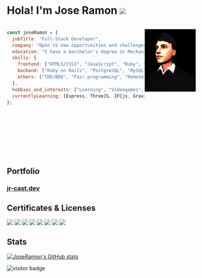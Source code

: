 <h1> Hola! I'm Jose Ramon <img src="./images/hi.gif" style="width: 30px"/> </h1>

<div style="display: flex; height: 350px;">

```javascript
const joseRamon = {
  jobTitle: "Full-Stack Developer",
  company: "Open to new opportunities and challenges!",
  education: "I have a barchelor's degree in Mechanical Engineering and a master in Design, Education and Tech",
  skills: {
    frontend: ["HTML5/CSS3", "JavaScript", "Ruby", "React", "Redux", "Bootstrap", "TailwindCSS"],
    backend: ["Ruby on Rails", "PostgreSQL", "MySQL" "Transact-SQL", "API development and documentation"],
    others: ["TDD/BDD", "Pair programming", "Remote work", "Git", "Git-flow", "Agile/extreme programming"]
  },
  hobbies_and_interests: ["Learning", "Videogames", "Open-source", "Traveling", "Guitar"],
  currentlyLearning: [Express, ThreeJS, IFCjs, Gravity],
};
```

[![Avatar](./images/avatar.png)](https://jr-cast-avatar.netlify.app/)

</div>

<h2 align="left">Portfolio</h2>
<h3><a href="https://jr-cast.dev/">jr-cast.dev</a></h3>

## Certificates & Licenses

<a href="https://courses.edx.org/certificates/7c79b94631864317ac547637f10d26df" target="blank"><img src="https://upload.wikimedia.org/wikipedia/en/thumb/b/b7/Stanford_University_seal_2003.svg/1200px-Stanford_University_seal_2003.svg.png" width="60"></a>
<a href="https://courses.edx.org/certificates/b632d580de7a4d059b545859aa346895" target="blank"><img src="https://upload.wikimedia.org/wikipedia/en/thumb/b/b7/Stanford_University_seal_2003.svg/1200px-Stanford_University_seal_2003.svg.png" width="60"></a>
<a href="https://www.credential.net/9957a1a2-3ea6-485c-8636-0d5466403622" target= "blank"><img 
src="https://templates.images.credential.net/15834231169533149351764588695625.png" width="60"></a>
<a href="https://www.credential.net/b6d9a00f-944a-4132-946e-3fc113a93927" target= "blank"><img 
src="https://templates.images.credential.net/15790421063942253832023806501758.png" width="60"></a>
<a href="https://www.credential.net/ebdda74f-b16f-439f-a989-20dd075ca50e" target= "blank"><img 
src="https://templates.images.credential.net/15790420075846753839720457960174.png" width="60"></a>
<a href="https://www.credential.net/6eaa3141-20c7-4fdc-97f9-cfc35728f69a" target="blank"><img src="https://templates.images.credential.net/15790419775515809487933217124360.png" width="60"></a>
<a href="https://www.credential.net/0be2013f-6dcb-4a9d-9eee-1017d5dcd66a" target="blank"><img src="https://templates.images.credential.net/15959755104909798720520579501098.png" width="60"></a>
<a href="https://www.credential.net/0c2a8183-f8e7-4590-a0ed-1c118a804b68" target="blank"><img src="https://templates.images.credential.net/15790420725707015843039145125501.png" width="60"></a>

## Stats

[![JoseRamon's GitHub stats](https://github-readme-stats.vercel.app/api?username=jr-cast&theme=dark)](https://github.com/anuraghazra/github-readme-stats)

![visitor badge](https://visitor-badge.glitch.me/badge?page_id=jr-cast.visitor-badge)
